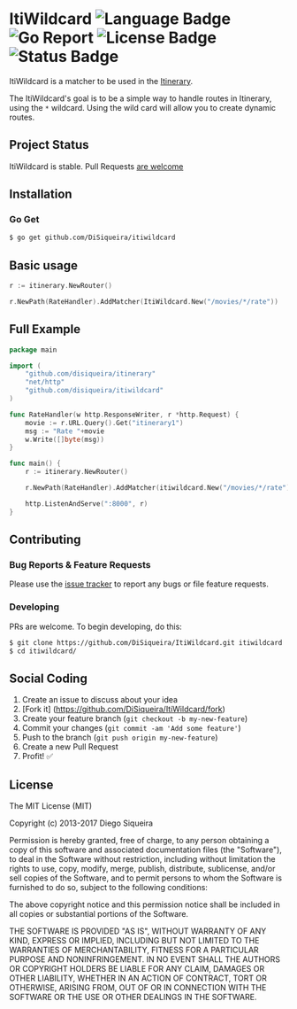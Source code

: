# ItiWildcard ![Language Badge](https://img.shields.io/badge/Language-Go-blue.svg) ![Go Report](https://goreportcard.com/badge/github.com/DiSiqueira/ItiWildcard) ![License Badge](https://img.shields.io/badge/License-MIT-blue.svg) ![Status Badge](https://img.shields.io/badge/Status-Stable-brightgreen.svg)

ItiWildcard is a matcher to be used in the [Itinerary][itinerary].

The ItiWildcard's goal is to be a simple way to handle routes in Itinerary, using the `*` wildcard. Using the wild card will allow you to create dynamic routes.

[itinerary]: https://github.com/DiSiqueira/Itinerary

## Project Status

ItiWildcard is stable. Pull Requests [are welcome](https://github.com/DiSiqueira/ItiWildcard#social-coding)

## Installation

### Go Get

```bash
$ go get github.com/DiSiqueira/itiwildcard
```

## Basic usage

```go
r := itinerary.NewRouter()

r.NewPath(RateHandler).AddMatcher(ItiWildcard.New("/movies/*/rate"))
```

## Full Example

```go
package main

import (
	"github.com/disiqueira/itinerary"
	"net/http"
	"github.com/disiqueira/itiwildcard"
)

func RateHandler(w http.ResponseWriter, r *http.Request) {
	movie := r.URL.Query().Get("itinerary1")
	msg := "Rate "+movie
	w.Write([]byte(msg))
}

func main() {
	r := itinerary.NewRouter()

	r.NewPath(RateHandler).AddMatcher(itiwildcard.New("/movies/*/rate"))

	http.ListenAndServe(":8000", r)
}
```

## Contributing

### Bug Reports & Feature Requests

Please use the [issue tracker](https://github.com/DiSiqueira/ItiWildcard/issues) to report any bugs or file feature requests.

### Developing

PRs are welcome. To begin developing, do this:

```bash
$ git clone https://github.com/DiSiqueira/ItiWildcard.git itiwildcard
$ cd itiwildcard/
```

## Social Coding

1. Create an issue to discuss about your idea
2. [Fork it] (https://github.com/DiSiqueira/ItiWildcard/fork)
3. Create your feature branch (`git checkout -b my-new-feature`)
4. Commit your changes (`git commit -am 'Add some feature'`)
5. Push to the branch (`git push origin my-new-feature`)
6. Create a new Pull Request
7. Profit! :white_check_mark:

## License

The MIT License (MIT)

Copyright (c) 2013-2017 Diego Siqueira

Permission is hereby granted, free of charge, to any person obtaining a copy
of this software and associated documentation files (the "Software"), to deal
in the Software without restriction, including without limitation the rights
to use, copy, modify, merge, publish, distribute, sublicense, and/or sell
copies of the Software, and to permit persons to whom the Software is
furnished to do so, subject to the following conditions:

The above copyright notice and this permission notice shall be included in
all copies or substantial portions of the Software.

THE SOFTWARE IS PROVIDED "AS IS", WITHOUT WARRANTY OF ANY KIND, EXPRESS OR
IMPLIED, INCLUDING BUT NOT LIMITED TO THE WARRANTIES OF MERCHANTABILITY,
FITNESS FOR A PARTICULAR PURPOSE AND NONINFRINGEMENT.  IN NO EVENT SHALL THE
AUTHORS OR COPYRIGHT HOLDERS BE LIABLE FOR ANY CLAIM, DAMAGES OR OTHER
LIABILITY, WHETHER IN AN ACTION OF CONTRACT, TORT OR OTHERWISE, ARISING FROM,
OUT OF OR IN CONNECTION WITH THE SOFTWARE OR THE USE OR OTHER DEALINGS IN
THE SOFTWARE.

